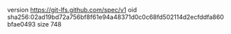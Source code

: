 version https://git-lfs.github.com/spec/v1
oid sha256:02ad19bd72a756bf8f61e94a48371d0c0c68fd502114d2ecfddfa860bfae0493
size 748

